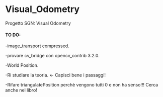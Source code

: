 # Visual_Odometry
Progetto SGN: Visual Odometry

#### TO DO: 
-image_transport compressed.

-provare cv_bridge con opencv_contrib 3.2.0.

-World Position.

-Ri studiare la teoria. <- Capisci bene i passaggi!

-Rifare triangulatePosition perchè vengono tutti 0 e non ha senso!!! Cerca anche nel libro!
